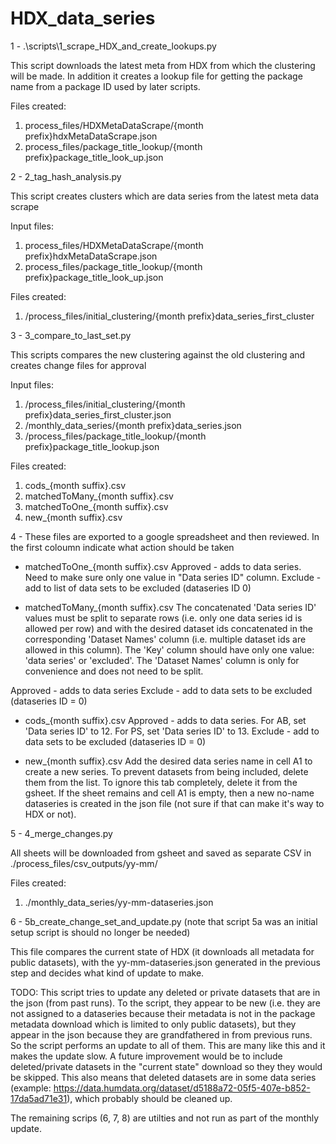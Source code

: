 # HDX_data_series

1 - .\scripts\1_scrape_HDX_and_create_lookups.py

This script downloads the latest meta from HDX from which the clustering will be made. In addition it creates a lookup file for getting the package name from a package ID used by later scripts.

Files created:

1. process_files/HDXMetaDataScrape/{month prefix}hdxMetaDataScrape.json
2. process_files/package_title_lookup/{month prefix}package_title_look_up.json

2 - 2_tag_hash_analysis.py

This script creates clusters which are data series from the latest meta data scrape

Input files:
1. process_files/HDXMetaDataScrape/{month prefix}hdxMetaDataScrape.json
2. process_files/package_title_lookup/{month prefix}package_title_look_up.json

Files created:
1. /process_files/initial_clustering/{month prefix}data_series_first_cluster

3 - 3_compare_to_last_set.py

This scripts compares the new clustering against the old clustering and creates change files for approval

Input files:
1. /process_files/initial_clustering/{month prefix}data_series_first_cluster.json
2. /monthly_data_series/{month prefix}data_series.json
3. /process_files/package_title_lookup/{month prefix}package_title_lookup.json

Files created:
1. cods_{month suffix}.csv
2. matchedToMany_{month suffix}.csv
3. matchedToOne_{month suffix}.csv
4. new_{month suffix}.csv

4 - These files are exported to a google spreadsheet and then reviewed.  In the first coloumn indicate what action should be taken

- matchedToOne_{month suffix}.csv
Approved - adds to data series. Need to make sure only one value in "Data series ID" column.
Exclude - add to list of data sets to be excluded (dataseries ID 0)

- matchedToMany_{month suffix}.csv
The concatenated 'Data series ID' values must be split to separate rows (i.e. only one data series id is allowed per row) and with the desired dataset ids concatenated in the corresponding 'Dataset Names' column (i.e. multiple dataset ids are allowed in this column). The 'Key' column should have only one value: 'data series' or 'excluded'. The 'Dataset Names' column is only for convenience and does not need to be split.

Approved - adds to data series
Exclude - add to data sets to be excluded (dataseries ID = 0)

- cods_{month suffix}.csv
Approved - adds to data series. For AB, set 'Data series ID' to 12. For PS, set 'Data series ID' to 13.
Exclude - add to data sets to be excluded (dataseries ID = 0)

- new_{month suffix}.csv
Add the desired data series name in cell A1 to create a new series. 
To prevent datasets from being included, delete them from the list.
To ignore this tab completely, delete it from the gsheet. If the sheet remains and cell A1 is empty, then a new no-name dataseries is created in the json file (not sure if that can make it's way to HDX or not).

5 - 4_merge_changes.py

All sheets will be downloaded from gsheet and saved as separate CSV in ./process_files/csv_outputs/yy-mm/  

Files created:
1. ./monthly_data_series/yy-mm-dataseries.json

6 - 5b_create_change_set_and_update.py (note that script 5a was an initial setup script is should no longer be needed)

This file compares the current state of HDX (it downloads all metadata for public datasets), with the yy-mm-dataseries.json generated in the previous step and decides what kind of update to make. 

TODO: This script tries to update any deleted or private datasets that are in the json (from past runs). To the script, they appear to be new (i.e. they are not assigned to a dataseries because their metadata is not in the package metadata download which is limited to only public datasets), but they appear in the json because they are grandfathered in from previous runs. So the script performs an update to all of them. This are many like this and it makes the update slow. A future improvement would be to include deleted/private datasets in the "current state" download so they they would be skipped. This also means that deleted datasets are in some data series (example: https://data.humdata.org/dataset/d5188a72-05f5-407e-b852-17da5ad71e31), which probably should be cleaned up.


The remaining scrips (6, 7, 8) are utilties and not run as part of the monthly update.
